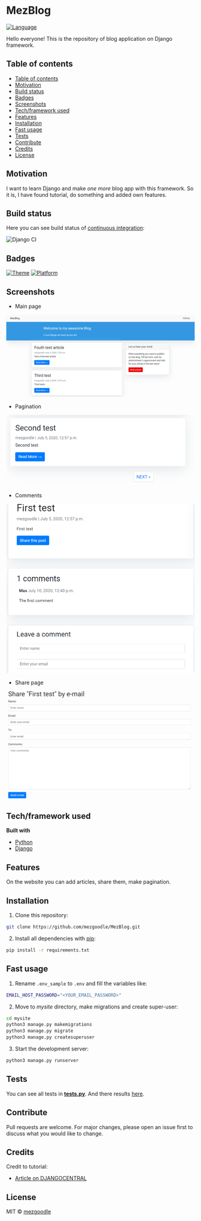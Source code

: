 # MezBlog

[![Language](https://img.shields.io/badge/language-python-brightgreen?style=flat-square)](https://www.python.org/)

Hello everyone! This is the repository of blog application on Django framework.

## Table of contents

- [Table of contents](#table-of-contents)
- [Motivation](#motivation)
- [Build status](#build-status)
- [Badges](#badges)
- [Screenshots](#screenshots)
- [Tech/framework used](#techframework-used)
- [Features](#features)
- [Installation](#installation)
- [Fast usage](#fast-usage)
- [Tests](#tests)
- [Contribute](#contribute)
- [Credits](#credits)
- [License](#license)

## Motivation

I want to learn Django and make _one more_ blog app with this framework. So it is, I have found tutorial, do something and added own features.

## Build status

Here you can see build status of [continuous integration](https://en.wikipedia.org/wiki/Continuous_integration):

![Django CI](https://github.com/mezgoodle/MezBlog/workflows/Django%20CI/badge.svg)

## Badges

[![Theme](https://img.shields.io/badge/Theme-Blog-brightgreen?style=flat-square)](https://www.google.com/search?q=django+shop&rlz=1C1CHZO_ukUA900UA900&oq=django+shop&aqs=chrome..69i57j0l5j69i60l2.2903j1j7&sourceid=chrome&ie=UTF-8)
[![Platform](https://img.shields.io/badge/Platform-Django-brightgreen?style=flat-square)](https://www.djangoproject.com/)
 
## Screenshots

- Main page

![Screenshot 1](https://raw.githubusercontent.com/mezgoodle/images/master/mezblog1.PNG)

- Pagination

![Screenshot 2](https://raw.githubusercontent.com/mezgoodle/images/master/mezblog2.PNG)

- Сomments

![Screenshot 3](https://raw.githubusercontent.com/mezgoodle/images/master/mezblog3.PNG)

- Share page

![Screenshot 4](https://raw.githubusercontent.com/mezgoodle/images/master/mezblog4.PNG)

## Tech/framework used

**Built with**

- [Python](https://www.python.org/)
- [Django](https://www.djangoproject.com/)

## Features

On the website you can add articles, share them, make pagination.

## Installation

1. Clone this repository:

```bash
git clone https://github.com/mezgoodle/MezBlog.git
```

2. Install all dependencies with [pip](https://pip.pypa.io/en/stable/):

```bash
pip install -r requirements.txt
```

## Fast usage

1. Rename `.env_sample` to `.env` and fill the variables like:

```bash
EMAIL_HOST_PASSWORD="<YOUR_EMAIL_PASSWORD>"
```

2. Move to _mysite_ directory, make migrations and create super-user:

```bash
cd mysite
python3 manage.py makemigrations
python3 manage.py migrate
python3 manage.py createsuperuser
```

3. Start the development server:

```bash
python3 manage.py runserver
```

## Tests

You can see all tests in [**tests.py**](https://github.com/mezgoodle/MezBlog/blob/master/mysite/blog/tests.py). And there results [here](https://github.com/mezgoodle/MezBlog/actions?query=workflow%3A%22Django+CI%22).

## Contribute

Pull requests are welcome. For major changes, please open an issue first to discuss what you would like to change.

## Credits

Credit to tutorial:

- [Article on DJANGOCENTRAL](https://djangocentral.com/building-a-blog-application-with-django/)

## License

MIT © [mezgoodle](https://github.com/mezgoodle)
